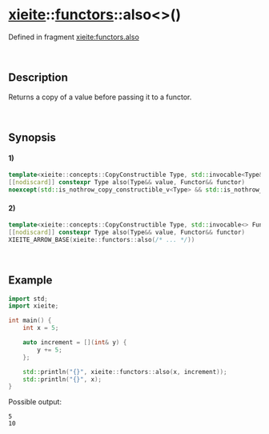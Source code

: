# [xieite](../../xieite.md)\:\:[functors](../../functors.md)\:\:also\<\>\(\)
Defined in fragment [xieite:functors.also](../../../src/functors/also.cpp)

&nbsp;

## Description
Returns a copy of a value before passing it to a functor.

&nbsp;

## Synopsis
#### 1)
```cpp
template<xieite::concepts::CopyConstructible Type, std::invocable<Type&&> Functor>
[[nodiscard]] constexpr Type also(Type&& value, Functor&& functor)
noexcept(std::is_nothrow_copy_constructible_v<Type> && std::is_nothrow_invocable_v<Functor, Type&&>);
```
#### 2)
```cpp
template<xieite::concepts::CopyConstructible Type, std::invocable<> Functor>
[[nodiscard]] constexpr Type also(Type&& value, Functor&& functor)
XIEITE_ARROW_BASE(xieite::functors::also(/* ... */))
```

&nbsp;

## Example
```cpp
import std;
import xieite;

int main() {
    int x = 5;

    auto increment = [](int& y) {
        y += 5;
    };

    std::println("{}", xieite::functors::also(x, increment));
    std::println("{}", x);
}
```
Possible output:
```
5
10
```
